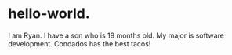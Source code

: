 # hello-world.
I am Ryan. I have a son who is 19 months old. My major is software development. 
Condados has the best tacos!
